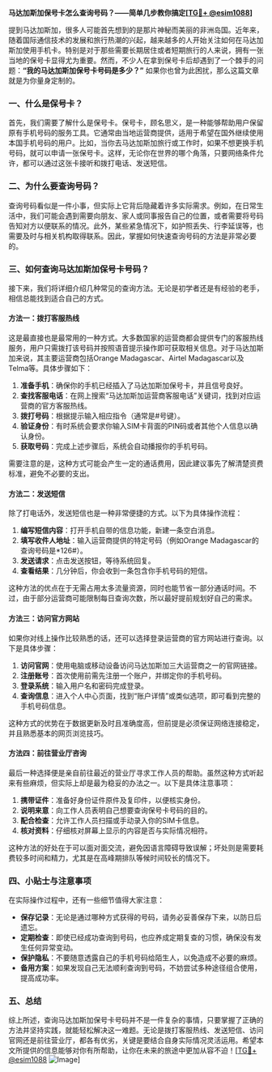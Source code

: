 **马达加斯加保号卡怎么查询号码？——简单几步教你搞定[[TG💪+ @esim1088](https://t.me/s/esim1088)]**

提到马达加斯加，很多人可能首先想到的是那片神秘而美丽的非洲岛国。近年来，随着国际通信技术的发展和旅行热潮的兴起，越来越多的人开始关注如何在马达加斯加使用手机卡。特别是对于那些需要长期居住或者短期旅行的人来说，拥有一张当地的保号卡显得尤为重要。然而，不少人在拿到保号卡后却遇到了一个棘手的问题：**“我的马达加斯加保号卡号码是多少？”** 如果你也曾为此困扰，那么这篇文章就是为你量身定制的。

### 一、什么是保号卡？

首先，我们需要了解什么是保号卡。保号卡，顾名思义，是一种能够帮助用户保留原有手机号码的服务工具。它通常由当地运营商提供，适用于希望在国外继续使用本国手机号码的用户。比如，当你去马达加斯加旅行或工作时，如果不想更换手机号码，就可以申请一张保号卡。这样，无论你在世界的哪个角落，只要网络条件允许，都可以通过这张卡接听和拨打电话、发送短信。

### 二、为什么要查询号码？

查询号码看似是一件小事，但实际上它背后隐藏着许多实际需求。例如，在日常生活中，我们可能会遇到需要向朋友、家人或同事报告自己的位置，或者需要将号码告知对方以便联系的情况。此外，某些紧急情况下，如护照丢失、行李延误等，也需要及时与相关机构取得联系。因此，掌握如何快速查询号码的方法是非常必要的。

### 三、如何查询马达加斯加保号卡号码？

接下来，我们将详细介绍几种常见的查询方法。无论是初学者还是有经验的老手，相信总能找到适合自己的方式。

#### 方法一：拨打客服热线

这是最直接也是最常用的一种方式。大多数国家的运营商都会提供专门的客服热线服务，用户只需拨打该号码并按照语音提示操作即可获取相关信息。对于马达加斯加来说，其主要运营商包括Orange Madagascar、Airtel Madagascar以及Telma等。具体步骤如下：

1. **准备手机**：确保你的手机已经插入了马达加斯加保号卡，并且信号良好。
2. **查找客服电话**：在网上搜索“马达加斯加运营商客服电话”关键词，找到对应运营商的官方客服热线。
3. **拨打号码**：根据提示输入相应指令（通常是#号键）。
4. **验证身份**：有时系统会要求你输入SIM卡背面的PIN码或者其他个人信息以确认身份。
5. **获取号码**：完成上述步骤后，系统会自动播报你的手机号码。

需要注意的是，这种方式可能会产生一定的通话费用，因此建议事先了解清楚资费标准，避免不必要的支出。

#### 方法二：发送短信

除了打电话外，发送短信也是一种非常便捷的方式。以下为具体操作流程：

1. **编写短信内容**：打开手机自带的信息功能，新建一条空白消息。
2. **填写收件人地址**：输入运营商提供的特定号码（例如Orange Madagascar的查询号码是*126#）。
3. **发送请求**：点击发送按钮，等待系统回复。
4. **查看结果**：几分钟后，你会收到一条包含你手机号码的短信。

这种方法的优点在于无需占用太多流量资源，同时也能节省一部分通话时间。不过，由于部分运营商可能限制每日查询次数，所以最好提前规划好自己的需求。

#### 方法三：访问官方网站

如果你对线上操作比较熟悉的话，还可以选择登录运营商的官方网站进行查询。以下是具体步骤：

1. **访问官网**：使用电脑或移动设备访问马达加斯加三大运营商之一的官网链接。
2. **注册账号**：首次使用前需先注册一个账户，并绑定你的手机号码。
3. **登录系统**：输入用户名和密码完成登录。
4. **查询信息**：进入个人中心页面，找到“账户详情”或类似选项，即可看到完整的手机号码信息。

这种方式的优势在于数据更新及时且准确度高，但前提是必须保证网络连接稳定，并且熟悉基本的网页浏览技巧。

#### 方法四：前往营业厅咨询

最后一种选择便是亲自前往最近的营业厅寻求工作人员的帮助。虽然这种方式听起来有些麻烦，但实际上却是最为稳妥的办法之一。以下是具体注意事项：

1. **携带证件**：准备好身份证件原件及复印件，以便核实身份。
2. **说明来意**：向工作人员表明自己想要查询保号卡号码的目的。
3. **配合检查**：允许工作人员扫描或手动录入你的SIM卡信息。
4. **核对资料**：仔细核对屏幕上显示的内容是否与实际情况相符。

这种方法的好处在于可以面对面交流，避免因语言障碍导致误解；坏处则是需要耗费较多时间和精力，尤其是在高峰期排队等候时间较长的情况下。

### 四、小贴士与注意事项

在实际操作过程中，还有一些细节值得大家注意：

- **保存记录**：无论是通过哪种方式获得的号码，请务必妥善保存下来，以防日后遗忘。
- **定期检查**：即使已经成功查询到号码，也应养成定期复查的习惯，确保没有发生任何异常变动。
- **保护隐私**：不要随意透露自己的手机号码给陌生人，以免造成不必要的麻烦。
- **备用方案**：如果发现自己无法顺利查询到号码，不妨尝试多种途径组合使用，提高成功率。

### 五、总结

综上所述，查询马达加斯加保号卡号码并不是一件复杂的事情，只要掌握了正确的方法并坚持实践，就能轻松解决这一难题。无论是拨打客服热线、发送短信、访问官网还是前往营业厅，都各有优劣，关键是要结合自身实际情况灵活运用。希望本文所提供的信息能够对你有所帮助，让你在未来的旅途中更加从容不迫！[[TG💪+ @esim1088](https://t.me/s/esim1088) ![Image](https://i.postimg.cc/4NQfJmqS/Snipaste-2025-05-13-00-14-12.png)]